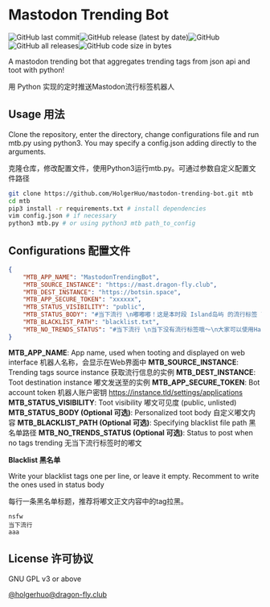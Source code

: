 # Mastodon Trending Bot

![GitHub last commit](https://img.shields.io/github/last-commit/holgerhuo/mastodon-trending-bot)![GitHub release (latest by date)](https://img.shields.io/github/v/release/holgerhuo/mastodon-trending-bot)![GitHub](https://img.shields.io/github/license/holgerhuo/mastodon-trending-bot)![GitHub all releases](https://img.shields.io/github/downloads/holgerhuo/mastodon-trending-bot/total)![GitHub code size in bytes](https://img.shields.io/github/languages/code-size/holgerhuo/mastodon-trending-bot)

A mastodon trending bot that aggregates trending tags from json api and toot with python!

用 Python 实现的定时推送Mastodon流行标签机器人

## Usage 用法

Clone the repository, enter the directory, change configurations file and run mtb.py using python3. You may specify a config.json adding directly to the arguments.

克隆仓库，修改配置文件，使用Python3运行mtb.py。可通过参数自定义配置文件路径

```bash
git clone https://github.com/HolgerHuo/mastodon-trending-bot.git mtb
cd mtb
pip3 install -r requirements.txt # install dependencies
vim config.json # if necessary
python3 mtb.py # or using python3 mtb path_to_config 
```

## Configurations 配置文件

```json
{
    "MTB_APP_NAME": "MastodonTrendingBot",
    "MTB_SOURCE_INSTANCE": "https://mast.dragon-fly.club",
    "MTB_DEST_INSTANCE": "https://botsin.space",
    "MTB_APP_SECURE_TOKEN": "xxxxxx",
    "MTB_STATUS_VISIBILITY": "public",
    "MTB_STATUS_BODY": "#当下流行 \n嘟嘟嘟！这是本时段 Island岛屿 的流行标签 \n要记得善用Hashtags来帮助联邦宇宙发现你的嘟文噢～ \n\n",
    "MTB_BLACKLIST_PATH": "blacklist.txt",
    "MTB_NO_TRENDS_STATUS": "#当下流行 \n当下没有流行标签哦～\n大家可以使用Hashtags帮助你的嘟文被快速发现w！"
}
```
**MTB_APP_NAME**: App name, used when tooting and displayed on web interface 机器人名称，会显示在Web界面中
**MTB_SOURCE_INSTANCE**: Trending tags source instance 获取流行信息的实例
**MTB_DEST_INSTANCE**: Toot destination instance 嘟文发送至的实例
**MTB_APP_SECURE_TOKEN**: Bot account token 机器人账户密钥 https://instance.tld/settings/applications
**MTB_STATUS_VISIBILITY**: Toot visibility 嘟文可见度 (public, unlisted)
**MTB_STATUS_BODY (Optional 可选)**:  Personalized toot body 自定义嘟文内容 
**MTB_BLACKLIST_PATH (Optional 可选)**: Specifying blacklist file path 黑名单路径
**MTB_NO_TRENDS_STATUS (Optional 可选)**: Status to post when no tags trending 无当下流行标签时的嘟文


**Blacklist 黑名单**

Write your blacklist tags one per line, or leave it empty. Recomment to write the ones used in status body

每行一条黑名单标题，推荐将嘟文正文内容中的tag拉黑。

```text
nsfw
当下流行
aaa
```

## License 许可协议

GNU GPL v3 or above



[@holgerhuo@dragon-fly.club](https://mast.dragon-fly.club/@holgerhuo)